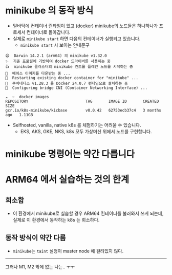# minikube 의  동작 방식
- 밑바닥에 컨테이너 런타임이 있고 (docker) minikube의 노드들은 하나하나가 프로세서 컨테이너로 돌아갑니다.
- 실제로 `minikube start` 하면 다음의 컨테이너가 실행되고 있습니다.
	- `minikube start` 시 보이는 안내문구
```
😄  Darwin 14.2.1 (arm64) 의 minikube v1.32.0
✨  기존 프로필에 기반하여 docker 드라이버를 사용하는 중
👍  minikube 클러스터의 minikube 컨트롤 플레인 노드를 시작하는 중
🚜  베이스 이미지를 다운받는 중 ...
🔄  Restarting existing docker container for "minikube" ...
🐳  쿠버네티스 v1.28.3 을 Docker 24.0.7 런타임으로 설치하는 중
🔗  Configuring bridge CNI (Container Networking Interface) ...
```

```
☁  ~  docker images
REPOSITORY                         TAG       IMAGE ID       CREATED         SIZE
gcr.io/k8s-minikube/kicbase        v0.0.42   62753ecb37c4   3 months ago   1.11GB
```

- Selfhosted, vanilla, native k8s 를 체험하기는 어려울 수 있습니다.
	- EKS, AKS, GKE, NKS, k8s 모두 가상머신 위에서 노드를 구현합니다.

# minikube 명령어는 약간 다릅니다


# ARM64 에서 실습하는 것의 한계
## 희소함
- 이 환경에서 minikube로 실습할 경우 ARM64 컨테이너를 불러와서 쓰게 되는데, 실제로 이 환경에서 동작하는 k8s 는 희소하다.

## 동작 방식이 약간 다름
- `minikube`는 `taint` 설정이 master node 에 걸려있지 않다.

---
그러나 M1, M2 밖에 없는 나는.. ㅜㅜ